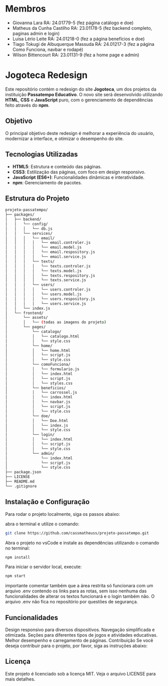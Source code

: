 # Membros
- Giovanna Lara RA: 24.01779-5
  (fez página catálogo e doe)
- Matheus da Cunha Castilho RA: 23.01178-5
  (fez backend completo, paginas admin e login)
- Luisa Lério Leite RA: 24.01218-0
  (fez a página benefícios e doe)
- Tiago Tokugi de Albuquerque Massuda RA: 24.01217-3
  (fez a página Como Funciona, navbar e rodapé)
- Wilson Bittencourt RA: 23.01131-9
  (fez a home page e admin)

# Jogoteca Redesign

Este repositório contém o redesign do site **Jogoteca**, um dos projetos da instituição **Passatempo Educativo**. O novo site será desenvolvido utilizando **HTML**, **CSS** e **JavaScript** puro, com o gerenciamento de dependências feito através do **npm**.

## Objetivo

O principal objetivo deste redesign é melhorar a experiência do usuário, modernizar a interface, e otimizar o desempenho do site.

## Tecnologias Utilizadas

- **HTML5**: Estrutura e conteúdo das páginas.
- **CSS3**: Estilização das páginas, com foco em design responsivo.
- **JavaScript (ES6+)**: Funcionalidades dinâmicas e interatividade.
- **npm**: Gerenciamento de pacotes.

## Estrutura do Projeto

```bash
projeto-passatempo/
├── packages/
│   ├── backend/
│   │   └── config/
│   │   │   └── db.js
│   │   └── services/
│   │   │   └── email/
│   │   │   │   └── email.controler.js
│   │   │   │   └── email.model.js
│   │   │   │   └── email.respository.js
│   │   │   │   └── email.service.js
│   │   │   └── texts/
│   │   │   │   └── texts.controler.js
│   │   │   │   └── texts.model.js
│   │   │   │   └── texts.respository.js
│   │   │   │   └── texts.service.js
│   │   │   └── users/
│   │   │   │   └── users.controler.js
│   │   │   │   └── users.model.js
│   │   │   │   └── users.respository.js
│   │   │   │   └── users.service.js
│   │   └── index.js
│   └── frontend/
│       └── assets/
│       │   └── (todas as imagens do projeto)
│       └── pages/
│           └── catalogo/
│           │   └── catalogo.html
│           │   └── style.css
│           └── home/
│           │   └── home.html
│           │   └── script.js
│           │   └── style.css
│           └── comoFunciona/
│           │   └── formulario.js
│           │   └── index.html
│           │   └── script.js
│           │   └── styles.css
│           └── beneficios/
│           │   └── carrossel.js
│           │   └── index.html
│           │   └── navbar.js
│           │   └── script.js
│           │   └── style.css
│           └── doe/
│           │   └── Doe.html
│           │   └── index.js
│           │   └── style.css
│           └── login/
│           │   └── index.html
│           │   └── script.js
│           │   └── style.css
│           └── admin/
│               └── index.html
│               └── script.js
│               └── style.css
├── package.json
├── LICENSE
├── README.md
└── .gitignore
```

## Instalação e Configuração
Para rodar o projeto localmente, siga os passos abaixo:

abra o terminal e utilize o comando:
```bash
git clone https://github.com/cassmatheuss/projeto-passatempo.git
```

Abra o projeto no vsCode e instale as dependências utilizando o comando no terminal:
```bash
npm install
```
Para iniciar o servidor local, execute:
```bash
npm start
```
importante comentar também que a área restrita só funcionara com um arquivo .env contendo os links para as rotas, sem isso nenhuma das funcionalidades de alterar os textos funcionará e o login também não. O arquivo .env não fica no repositório por questões de segurança.

## Funcionalidades
Design responsivo para diversos dispositivos.
Navegação simplificada e otimizada.
Seções para diferentes tipos de jogos e atividades educativas.
Melhor desempenho e carregamento de páginas.
Contribuição
Se você deseja contribuir para o projeto, por favor, siga as instruções abaixo:

## Licença
Este projeto é licenciado sob a licença MIT. Veja o arquivo LICENSE para mais detalhes.
